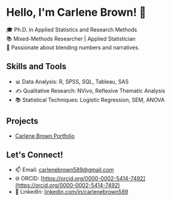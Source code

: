 # Hello, I'm Carlene Brown! 👋

🎓 Ph.D. in Applied Statistics and Research Methods  
📚 Mixed-Methods Researcher | Applied Statistician  
💬 Passionate about blending numbers and narratives.

## Skills and Tools
- 📊 Data Analysis: R, SPSS, SQL, Tableau, SAS
- ✍️ Qualitative Research: NVivo, Reflexive Thematic Analysis
- 📚 Statistical Techniques: Logistic Regression, SEM, ANOVA

## Projects
- [Carlene Brown Portfolio](https://github.com/Carley589/carlene-brown-portfolio)

## Let's Connect!
- 📫 Email: carlenebrown589@gmail.com
- 🌐 ORCID: [https://orcid.org/0000-0002-5414-7492](https://orcid.org/0000-0002-5414-7492)
- 💼 LinkedIn: [linkedin.com/in/carlenebrown589](https://linkedin.com/in/carlenebrown589)
